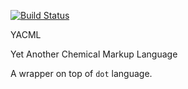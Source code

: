 [![Build Status](https://travis-ci.org/dilawar/yacml.svg)](https://travis-ci.org/dilawar/yacml)

YACML

Yet Another Chemical Markup Language

A wrapper on top of `dot` language.
